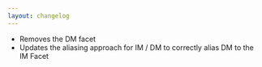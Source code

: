 ```yaml
---
layout: changelog
---
```

  * Removes the DM facet
  * Updates the aliasing approach for IM / DM to correctly alias DM to the IM Facet